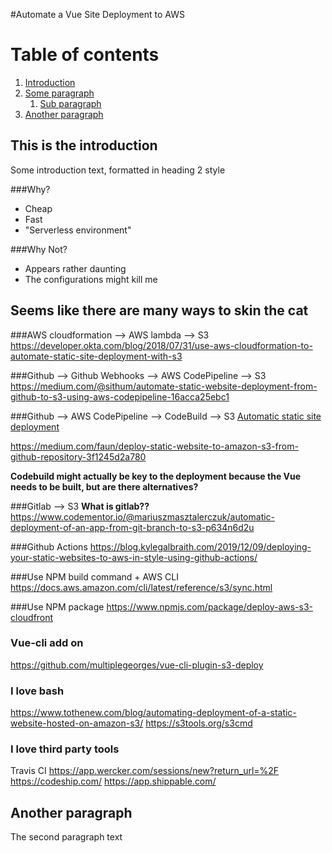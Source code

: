 #Automate a Vue Site Deployment to AWS

# Table of contents
1. [Introduction](#introduction)
2. [Some paragraph](#paragraph1)
    1. [Sub paragraph](#subparagraph1)
3. [Another paragraph](#paragraph2)

## This is the introduction <a name="introduction"></a>
Some introduction text, formatted in heading 2 style

###Why?
- Cheap
- Fast
- "Serverless environment"

###Why Not?
- Appears rather daunting
- The configurations might kill me

## Seems like there are many ways to skin the cat <a name="paragraph1"></a>
###AWS cloudformation --> AWS lambda --> S3  <a name="subparagraph1"></a>
https://developer.okta.com/blog/2018/07/31/use-aws-cloudformation-to-automate-static-site-deployment-with-s3

###Github --> Github Webhooks --> AWS CodePipeline --> S3
https://medium.com/@sithum/automate-static-website-deployment-from-github-to-s3-using-aws-codepipeline-16acca25ebc1

###Github --> AWS CodePipeline --> CodeBuild --> S3
[Automatic static site deployment](https://medium.com/@hzburki.hzb/automate-static-site-deployment-on-s3-with-aws-codebuild-8b2546a360df)

https://medium.com/faun/deploy-static-website-to-amazon-s3-from-github-repository-3f1245d2a780

**Codebuild might actually be key to the deployment because the Vue needs to be built, but are there alternatives?**

###Gitlab --> S3 **What is gitlab??**
https://www.codementor.io/@mariuszmasztalerczuk/automatic-deployment-of-an-app-from-git-branch-to-s3-p634n6d2u

###Github Actions
https://blog.kylegalbraith.com/2019/12/09/deploying-your-static-websites-to-aws-in-style-using-github-actions/

###Use NPM build command + AWS CLI
https://docs.aws.amazon.com/cli/latest/reference/s3/sync.html

###Use NPM package
https://www.npmjs.com/package/deploy-aws-s3-cloudfront 

### Vue-cli add on 
https://github.com/multiplegeorges/vue-cli-plugin-s3-deploy

### I love bash
https://www.tothenew.com/blog/automating-deployment-of-a-static-website-hosted-on-amazon-s3/
https://s3tools.org/s3cmd

### I love third party tools
Travis CI
https://app.wercker.com/sessions/new?return_url=%2F
https://codeship.com/
https://app.shippable.com/

## Another paragraph <a name="paragraph2"></a>
The second paragraph text